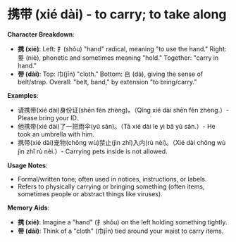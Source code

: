 # **携带 (xié dài) - to carry; to take along**

**Character Breakdown**:  
- **携 (xié)**: Left: 扌(shǒu) "hand" radical, meaning "to use the hand." Right: 㚻 (niè), phonetic and sometimes meaning "hold." Together: "carry in hand."  
- **带 (dài)**: Top: 巾(jīn) "cloth." Bottom: 𠂤 (dà), giving the sense of belt/strap. Overall: "belt, band," by extension "to bring/carry."

**Examples**:  
- 请携带(xié dài)身份证(shēn fèn zhèng)。（Qǐng xié dài shēn fèn zhèng.）- Please bring your ID.  
- 他携带(xié dài)了一把雨伞(yǔ sǎn)。（Tā xié dài le yì bǎ yǔ sǎn.）- He took an umbrella with him.  
- 携带(xié dài)宠物(chǒng wù)禁止(jìn zhǐ)入内(rù nèi)。（Xié dài chǒng wù jìn zhǐ rù nèi.）- Carrying pets inside is not allowed.

**Usage Notes**:  
- Formal/written tone; often used in notices, instructions, or labels.  
- Refers to physically carrying or bringing something (often items, sometimes people or abstract things like viruses).

**Memory Aids**:  
- **携 (xié)**: Imagine a "hand" (扌shǒu) on the left holding something tightly.  
- **带 (dài)**: Think of a "cloth" (巾jīn) tied around your waist to carry items.